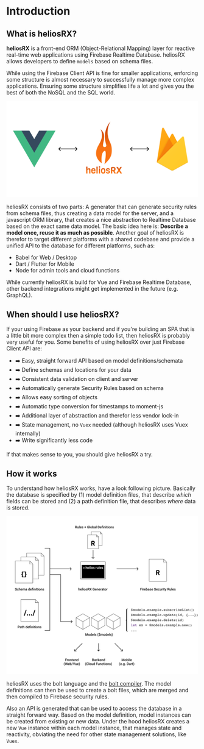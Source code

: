 # Introduction

## What is heliosRX?

**heliosRX** is a front-end ORM (Object-Relational Mapping) layer
for reactive real-time web applications using Firebase Realtime Database.
heliosRX allows developers to define `models` based on schema files.

<!--
Firebase Realtime Database is a managed NoSQL database hosted on
the Google Cloud infrastructure, that allows to save and retrieve data from a
JSON-like structure.
-->

While using the Firebase Client API is fine for smaller applications, enforcing
some structure is almost necessary to successfully manage more complex applications.
Ensuring some structure simplifies life a lot and gives you the best of both
the NoSQL and the SQL world.

![heliosRX](./img/helios-rx.png)

heliosRX consists of two parts: A generator that can generate security rules
from schema files, thus creating a data model for the server, and a javascript
ORM library, that creates a nice abstraction to Realtime Database based on the
exact same data model. The basic idea here is: **Describe a model once, reuse
it as much as possible**. Another goal of heliosRX is therefor to target
different platforms with a shared codebase and provide a unified API to
the database for different platforms, such as:

- Babel for Web / Desktop
- Dart / Flutter for Mobile
- Node for admin tools and cloud functions

<!--
The generic API includes a description of the database including:

- Storage paths (refs)
- Schemata
- Input validation rules
-->

While currently heliosRX is build for Vue and Firebase Realtime Database,
other backend integrations might get implemented in the future (e.g. GraphQL).

## When should I use heliosRX?

If your using Firebase as your backend and if you're building an SPA that
is a little bit more complex then a simple todo list, then heliosRX is
probably very useful for you. Some benefits of using heliosRX over
just Firebase Client API are:

- ➡️ Easy, straight forward API based on model definitions/schemata
- ➡️ Define schemas and locations for your data
- ➡️ Consistent data validation on client and server
- ➡️ Automatically generate Security Rules based on schema
- ➡️ Allows easy sorting of objects  
- ➡️ Automatic type conversion for timestamps to moment-js
- ➡️ Additional layer of abstraction and therefor less vendor lock-in
- ➡️ State management, no `Vuex` needed (although heliosRX uses Vuex internally)
- ➡️ Write significantly less code

If that makes sense to you, you should give heliosRX a try.

## How it works

To understand how heliosRX works, have a look following picture. Basically the
database is specified by (1) model definition files, that describe *which* fields
can be stored and (2) a path definition file, that describes *where* data is
stored.

![heliosRX](./img/overview.png)

heliosRX uses the bolt language and the [bolt compiler](https://github.com/FirebaseExtended/bolt). The model definitions can then be used to create a
bolt files, which are merged and then compiled to Firebase security rules.

Also an API is generated that can be used to access the database in a straight
forward way. Based on the model definition, model instances can be created from
existing or new data. Under the hood heliosRX creates a new `Vue` instance within
each model instance, that manages state and reactivity, obviating the need
for other state management solutions, like `Vuex`.

